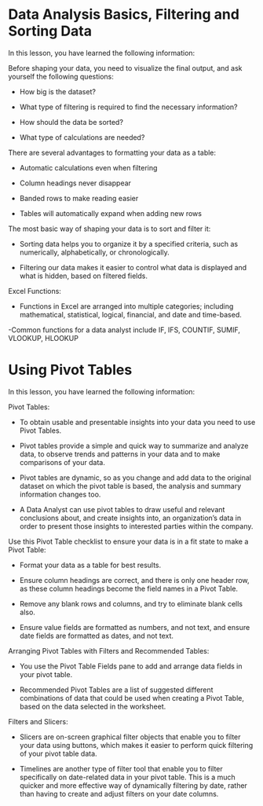 # Data Analysis Basics, Filtering and Sorting Data

In this lesson, you have learned the following information: 

Before shaping your data, you need to visualize the final output, and ask yourself the following questions: 

- How big is the dataset? 

- What type of filtering is required to find the necessary information? 

- How should the data be sorted? 

- What type of calculations are needed? 

There are several advantages to formatting your data as a table: 

- Automatic calculations even when filtering 

- Column headings never disappear 

- Banded rows to make reading easier 

- Tables will automatically expand when adding new rows 

The most basic way of shaping your data is to sort and filter it:

- Sorting data helps you to organize it by a specified criteria, such as numerically, alphabetically, or chronologically. 

- Filtering our data makes it easier to control what data is displayed and what is hidden, based on filtered fields. 

Excel Functions:

- Functions in Excel are arranged into multiple categories; including mathematical, statistical, logical, financial, and date and time-based. 

-Common functions for a data analyst include IF, IFS, COUNTIF, SUMIF, VLOOKUP, HLOOKUP 

# Using Pivot Tables

In this lesson, you have learned the following information: 

Pivot Tables:

- To obtain usable and presentable insights into your data you need to use Pivot Tables. 

- Pivot tables provide a simple and quick way to summarize and analyze data, to observe trends and patterns in your data and to make comparisons of your data. 

- Pivot tables are dynamic, so as you change and add data to the original dataset on which the pivot table is based, the analysis and summary information changes too. 

- A Data Analyst can use pivot tables to draw useful and relevant conclusions about, and create insights into, an organization’s data in order to present those insights to interested parties within the company. 

Use this Pivot Table checklist to ensure your data is in a fit state to make a Pivot Table: 

- Format your data as a table for best results.

- Ensure column headings are correct, and there is only one header row, as these column headings become the field names in a Pivot Table.

- Remove any blank rows and columns, and try to eliminate blank cells also.

- Ensure value fields are formatted as numbers, and not text, and ensure date fields are formatted as dates, and not text.

Arranging Pivot Tables with Filters and Recommended Tables:

- You use the Pivot Table Fields pane to add and arrange data fields in your pivot table. 

- Recommended Pivot Tables are a list of suggested different combinations of data that could be used when creating a Pivot Table, based on the data selected in the worksheet. 

Filters and Slicers:

- Slicers are on-screen graphical filter objects that enable you to filter your data using buttons, which makes it easier to perform quick filtering of your pivot table data. 

- Timelines are another type of filter tool that enable you to filter specifically on date-related data in your pivot table. This is a much quicker and more effective way of dynamically filtering by date, rather than having to create and adjust filters on your date columns. 
